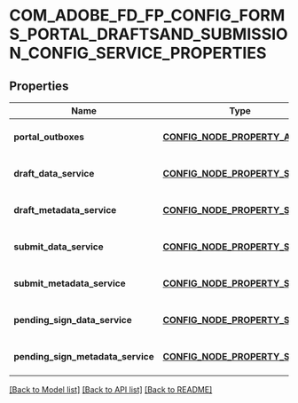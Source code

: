 # COM_ADOBE_FD_FP_CONFIG_FORMS_PORTAL_DRAFTSAND_SUBMISSION_CONFIG_SERVICE_PROPERTIES

## Properties
Name | Type | Description | Notes
------------ | ------------- | ------------- | -------------
**portal_outboxes** | [**CONFIG_NODE_PROPERTY_ARRAY**](configNodePropertyArray.md) |  | [optional] [default to null]
**draft_data_service** | [**CONFIG_NODE_PROPERTY_STRING**](configNodePropertyString.md) |  | [optional] [default to null]
**draft_metadata_service** | [**CONFIG_NODE_PROPERTY_STRING**](configNodePropertyString.md) |  | [optional] [default to null]
**submit_data_service** | [**CONFIG_NODE_PROPERTY_STRING**](configNodePropertyString.md) |  | [optional] [default to null]
**submit_metadata_service** | [**CONFIG_NODE_PROPERTY_STRING**](configNodePropertyString.md) |  | [optional] [default to null]
**pending_sign_data_service** | [**CONFIG_NODE_PROPERTY_STRING**](configNodePropertyString.md) |  | [optional] [default to null]
**pending_sign_metadata_service** | [**CONFIG_NODE_PROPERTY_STRING**](configNodePropertyString.md) |  | [optional] [default to null]

[[Back to Model list]](../README.md#documentation-for-models) [[Back to API list]](../README.md#documentation-for-api-endpoints) [[Back to README]](../README.md)


